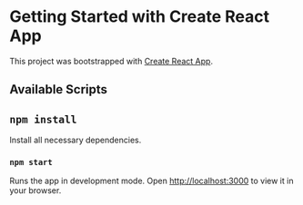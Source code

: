 # Getting Started with Create React App

This project was bootstrapped with [Create React App](https://github.com/facebook/create-react-app).

## Available Scripts

## `npm install`
Install all necessary dependencies.
 

### `npm start`
Runs the app in development mode.
Open [http://localhost:3000](http://localhost:3000) to view it in your browser.


